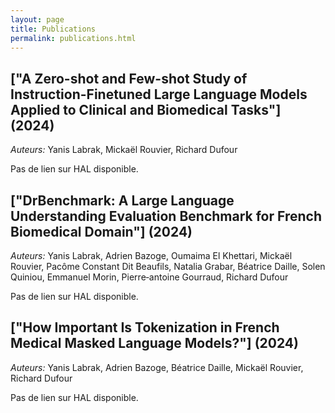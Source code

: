 ```yaml
---
layout: page
title: Publications
permalink: publications.html
---
```

## ["A Zero-shot and Few-shot Study of Instruction-Finetuned Large Language Models Applied to Clinical and Biomedical Tasks"] (2024)
*Auteurs:* Yanis Labrak, Mickaël Rouvier, Richard Dufour

Pas de lien sur HAL disponible.

## ["DrBenchmark: A Large Language Understanding Evaluation Benchmark for French Biomedical Domain"] (2024)
*Auteurs:* Yanis Labrak, Adrien Bazoge, Oumaima El Khettari, Mickaël Rouvier, Pacôme Constant Dit Beaufils, Natalia Grabar, Béatrice Daille, Solen Quiniou, Emmanuel Morin, Pierre‐antoine Gourraud, Richard Dufour

Pas de lien sur HAL disponible.

## ["How Important Is Tokenization in French Medical Masked Language Models?"] (2024)
*Auteurs:* Yanis Labrak, Adrien Bazoge, Béatrice Daille, Mickaël Rouvier, Richard Dufour

Pas de lien sur HAL disponible.

